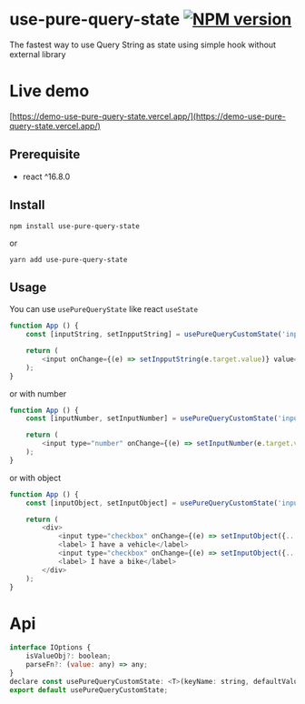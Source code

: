 # use-pure-query-state [![NPM version](https://badge.fury.io/js/use-pure-query-state.svg)](http://badge.fury.io/js/use-pure-query-state)
The fastest way to use Query String as state using simple hook without external library

# Live demo
[https://demo-use-pure-query-state.vercel.app/](https://demo-use-pure-query-state.vercel.app/)

## Prerequisite
- react ^16.8.0

## Install
```
npm install use-pure-query-state
```
or
```
yarn add use-pure-query-state
```

## Usage
You can use `usePureQueryState` like react `useState`

```js
function App () {
	const [inputString, setInpputString] = usePureQueryCustomState('inputString', '')

	return (
		<input onChange={(e) => setInpputString(e.target.value)} value={inputString} />
	);
}

```
or with number
```js
function App () {
	const [inputNumber, setInputNumber] = usePureQueryCustomState('inputNumber', 100)

	return (
		<input type="number" onChange={(e) => setInputNumber(e.target.value)} value={inputNumber} />
	);
}
```
or with object
```js
function App () {
	const [inputObject, setInputObject] = usePureQueryCustomState('inputObject', {vehicle: false, bike: false}, {isValueObj: true})

	return (
		<div>
			<input type="checkbox" onChange={(e) => setInputObject({...inputObject, vehicle: e.target.checked})} checked={inputObject.vehicle} />
			<label> I have a vehicle</label>
			<input type="checkbox" onChange={(e) => setInputObject({...inputObject, bike: e.target.checked})} checked={inputObject.bike} />
			<label> I have a bike</label>
		</div>
	);
}
```
# Api
```js
interface IOptions {
    isValueObj?: boolean;
    parseFn?: (value: any) => any;
}
declare const usePureQueryCustomState: <T>(keyName: string, defaultValue: any, options?: IOptions) => any[];
export default usePureQueryCustomState;
```